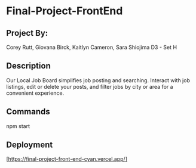 # Final-Project-FrontEnd

## Project By:

Corey Rutt, Giovana Birck, Kaitlyn Cameron, Sara Shiojima
D3 - Set H

## Description

Our Local Job Board simplifies job posting and searching. Interact with job listings, edit or delete your posts, and filter jobs by city or area for a convenient experience.

## Commands

npm start

## Deployment

[https://final-project-front-end-cyan.vercel.app/]


